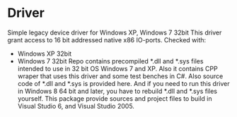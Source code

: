 # Driver
Simple legacy device driver for Windows XP, Windows 7 32bit
This driver grant access to 16 bit addressed native x86 IO-ports.
Checked with:
- Windows XP 32bit
- Windows 7 32bit
Repo contains precompiled *.dll and *.sys files intended to use
in 32 bit OS Windows 7 and XP. Also it contains CPP wraper that
uses this driver and some test benches in C#. Also source code of
*.dll and *.sys is provided here. And if you need to run this
driver in Windows 8 64 bit and later, you have to rebuild *.dll
and *.sys files yourself. This package provide sources and
project files to build in Visual Studio 6, and Visual Studio 2005.